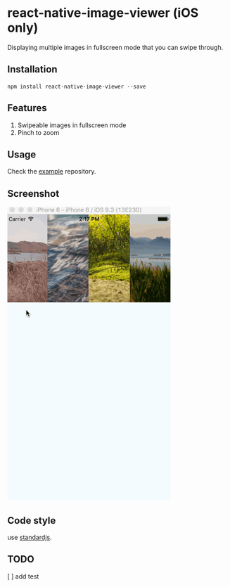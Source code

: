 # react-native-image-viewer (iOS only)

Displaying multiple images in fullscreen mode that you can swipe through.

## Installation

```
npm install react-native-image-viewer --save
```

## Features

1. Swipeable images in fullscreen mode
2. Pinch to zoom

## Usage

Check the [example](https://github.com/chenxsan/react-native-image-viewer-example/blob/master/index.ios.js) repository.

## Screenshot

![react-native-image-viewer screenshot](react-native-image-viewer.gif)

## Code style

use [standardjs](http://standardjs.com/).

## TODO

[ ] add test